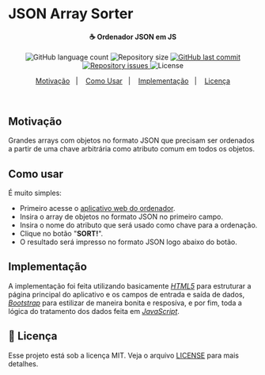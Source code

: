 # JSON Array Sorter

<h4 align="center">
  ☕ Ordenador JSON em JS
</h4>

<p align="center">
  <img alt="GitHub language count" src="https://img.shields.io/github/languages/count/brendonhc/json-array-sorter.svg">

  <img alt="Repository size" src="https://img.shields.io/github/repo-size/brendonhc/json-array-sorter.svg">
  
  <a href="https://github.com/brendonhc/json-array-sorter/commits/master">
    <img alt="GitHub last commit" src="https://img.shields.io/github/last-commit/brendonhc/json-array-sorter.svg">
  </a>

  <a href="https://github.com/brendonhc/json-array-sorter/issues">
    <img alt="Repository issues" src="https://img.shields.io/github/issues/brendonhc/json-array-sorter.svg">
  </a>

  <img alt="License" src="https://img.shields.io/badge/license-MIT-brightgreen">
</p>

<p align="center">
  <a href="#motivação">Motivação</a>&nbsp;&nbsp;&nbsp;|&nbsp;&nbsp;&nbsp;
  <a href="#como-usar">Como Usar</a>&nbsp;&nbsp;&nbsp;|&nbsp;&nbsp;&nbsp;
  <a href="#implementação">Implementação</a>&nbsp;&nbsp;&nbsp;|&nbsp;&nbsp;&nbsp;
  <a href="#memo-licença">Licença</a>
</p>

<br>

## Motivação

Grandes arrays com objetos no formato JSON que precisam ser ordenados a partir de uma chave arbitrária como atributo comum em todos os objetos.

## Como usar

É muito simples:

- Primeiro acesse o [aplicativo web do ordenador](https://brendonhc.github.io/json-array-sorter/).
- Insira o array de objetos no formato JSON no primeiro campo.
- Insira o nome do atributo que será usado como chave para a ordenação.
- Clique no botão "**SORT!**".
- O resultado será impresso no formato JSON logo abaixo do botão.

## Implementação

A implementação foi feita utilizando basicamente [*HTML5*](https://developer.mozilla.org/pt-BR/docs/Web/HTML/HTML5) para estruturar a página principal do aplicativo e os campos de entrada e saída de dados, [*Bootstrap*](https://getbootstrap.com/) para estilizar de maneira bonita e resposíva, e por fim, toda a lógica do tratamento dos dados feita em [*JavaScript*](https://developer.mozilla.org/pt-BR/docs/Web/JavaScript).

## :memo: Licença

Esse projeto está sob a licença MIT. Veja o arquivo [LICENSE](LICENSE.md) para mais detalhes.
